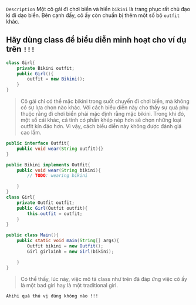 `Description`
Một cô gái đi chơi biển và hiển `bikini` là trang phục rất chủ đạo ki đi dạo biển. Bên cạnh đấy, cô ấy còn chuẩn bị thêm một số bộ `outfit` khác. 
 ## Hãy dùng class để biểu diễn minh hoạt cho ví dụ trên `!!!`

```java
class Girl{
    private Bikini outfit;
    public Girl(){
        outfit = new Bikini();
    }
}
``` 
>Cô gái chỉ có thể mặc bikini trong suốt chuyến đi chơi biển, mà không có sự lựa chọn nào khác. Với cách biểu diễn này cho thấy sự quá phụ thuộc rằng đi chơi biển phải mặc định rằng mặc bikini. Trong khi đó, một số cái khác, cá tính có phần khép nép hơn sẽ chọn những loại outfit kín đáo hơn. Vì vậy, cách biểu diễn này không được đánh giá cao lắm. 
```java
public interface Outfit{
    public void wear(String outfit){}
}

public Bikini implements Outfit{
    public void wear(String bikini){
        // TODO: wearing bikini

    }
}
class Girl{
    private Outfit outfit;
    public Girl(Outfit outfit){
        this.outfit = outfit;
    }
}

public class Main(){
    public static void main(String[] args){
        Outfit bikini = new Outfit();
        Girl girlxinh = new Girl(bikini);

    }
}
```
> Có thể thấy, lúc này, việc mô tả class như trên đã đáp ứng việc cô ấy là một bad girl hay là một traditional girl. 

`Ahihi quá thú vị đúng không nào !!! `
